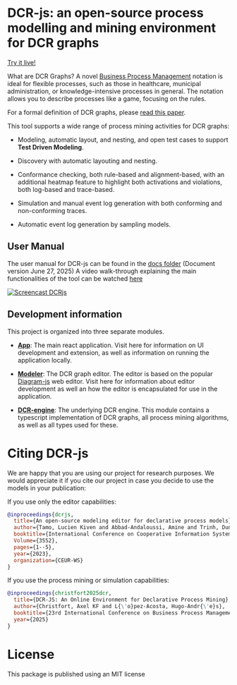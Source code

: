 # DCR-js: an open-source process modelling and mining environment for DCR graphs

[Try it live!](https://hugoalopez-dtu.github.io/dcr-js/)

What are DCR Graphs? A novel [Business Process Management](https://en.wikipedia.org/wiki/Business_process_management) notation is ideal for flexible processes, such as those in healthcare, municipal administration, or knowledge-intensive processes in general. The notation allows you to describe processes like a game, focusing on the rules.

For a formal definition of DCR graphs, please [read this paper](https://arxiv.org/pdf/1110.4161.pdf).

This tool supports a wide range of process mining activities for DCR graphs:

* Modeling, automatic layout, and nesting, and open test cases to support **Test Driven Modeling**.

* Discovery with automatic layouting and nesting.

* Conformance checking, both rule-based and alignment-based, with an additional heatmap feature to highlight both activations and violations, both log-based and trace-based.

* Simulation and manual event log generation with both conforming and non-conforming traces.

* Automatic event log generation by sampling models.

## User Manual ##
The user manual for DCR-js can be found in the [docs folder](https://github.com/hugoalopez-dtu/dcr-js/blob/main/docs/UserManual-DCR-js.pdf) (Document version June 27, 2025)
A video walk-through explaining the main functionalities of the tool can be watched [here](http://tiny.cc/ya1o001)

[![Screencast DCRjs](https://github.com/hugoalopez-dtu/dcr-js/blob/main/docs/screencastDCRJS.png)](http://tiny.cc/ya1o001)

## Development information

This project is organized into three separate modules.

* [**App**](https://github.com/hugoalopez-dtu/dcr-js/tree/main/app): The main react application. Visit here for information on UI development and extension, as well as information on running the application locally.

* [**Modeler**](https://github.com/hugoalopez-dtu/dcr-js/tree/main/modeler): The DCR graph editor. The editor is based on the popular [Diagram-js](https://github.com/bpmn-io/diagram-js) web editor. Visit here for information about editor development as well an how the editor is encapsulated for use in the application. 

* [**DCR-engine**](https://github.com/hugoalopez-dtu/dcr-js/tree/main/dcr-engine): The underlying DCR engine. This module contains a typescript implementation of DCR graphs, all process mining algorithms, as well as all types used for these.

# Citing DCR-js
We are happy that you are using our project for research purposes. We would appreciate it if you cite our project in case you decide to use the models in your publication:

If you use only the editor capabilities:
```bibtex
@inproceedings{dcrjs,
  title={An open-source modeling editor for declarative process models},
  author={Tamo, Lucien Kiven and Abbad-Andaloussi, Amine and Trinh, Dung My Thi and L{\'o}pez, Hugo A.},
  booktitle={International Conference on Cooperative Information Systems 2023},
  Volume={3552},
  pages={1--5},
  year={2023},
  organization={CEUR-WS}
}
```
If you use the process mining or simulation capabilities:
```bibtex
@inproceedings{christfort2025dcr,
  title={DCR-JS: An Online Environment for Declarative Process Mining},
  author={Christfort, Axel KF and L{\'o}pez-Acosta, Hugo-Andr{\'e}s},
  booktitle={23rd International Conference on Business Process Management},
  year={2025}
}
```

# License
This package is published using an MIT license





